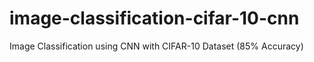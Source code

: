 # image-classification-cifar-10-cnn
Image Classification using CNN with CIFAR-10 Dataset (85% Accuracy)
